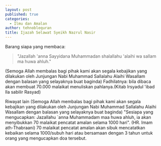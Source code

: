 ```yaml
---
layout: post
published: true
categories:
  - Ilmu dan Amalan
author: tehnoblequran
title: Ijazah Selawat Syeikh Nazrul Nasir
---
```

Barang siapa yang membaca: 
> "Jazallah 'anna Sayyidana Muhammadan shalallahu 'alaihi wa sallam ma huwa ahluh."

(Semoga Allah membalas bagi pihak kami akan segala kebajikan yang dilakukan oleh Junjungan Nabi Muhammad Sallalahu Alaihi Wasallam dengan balasan yang selayaknya buat baginda) Fadhilatnya: bila dibaca akan membuat 70.000 malaikat menuliskan pahlanya.(Kitab Irsyadul 'ibad Ila sabilir Rasyad) 

Riwayat lain (Semoga Allah membalas bagi pihak kami akan segala kebajikan yang dilakukan oleh Junjungan Nabi Muhammad Sallalahu Alaihi Wasallam dengan balasan yang selayaknya buat baginda) "Sesiapa yang mengucapkan: Jazallahu `anna Muhammadam maa huwa ahluh, ia akan menyibukkan 70 malaikat pencatat amalan selama 1000 hari". (HR. Imam ath-Thabraani) 70 malaikat pencatat amalan akan sibuk mencatatkan kebaikan selama 1000/subuh hari atau bersamaan dengan 3 tahun untuk orang yang mengucapkan doa tersebut. 
